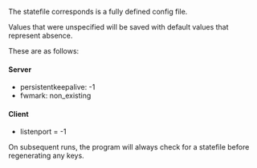 The statefile corresponds is a fully defined config file.

Values that were unspecified will be saved with default values that represent absence.

These are as follows:

#### Server
- persistentkeepalive: -1
- fwmark: non_existing

#### Client
- listenport = -1

On subsequent runs, the program will always check for a statefile before
regenerating any keys.

